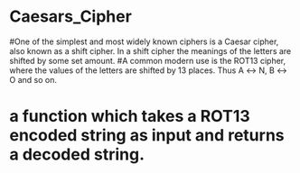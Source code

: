 # Caesars_Cipher
#One of the simplest and most widely known ciphers is a Caesar cipher, also known as a shift cipher. 
In a shift cipher the meanings of the letters are shifted by some set amount.
#A common modern use is the ROT13 cipher, where the values of the letters are shifted by 13 places. Thus A ↔ N, B ↔ O and so on.
#  a function which takes a ROT13 encoded string as input and returns a decoded string.
